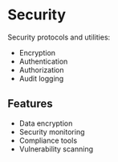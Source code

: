 # Security

Security protocols and utilities:
- Encryption
- Authentication
- Authorization
- Audit logging

## Features
- Data encryption
- Security monitoring
- Compliance tools
- Vulnerability scanning